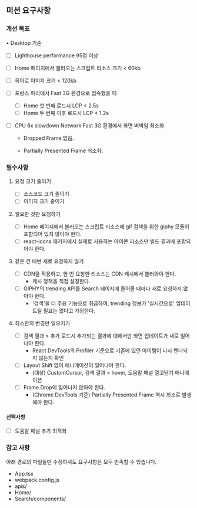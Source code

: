 ## 미션 요구사항

### 개선 목표

• Desktop 기준

- [ ] Lighthouse performance 95점 이상
- [ ] Home 페이지에서 불러오는 스크립트 리소스 크기 < 60kb
- [ ] 히어로 이미지 크기 < 120kb
- [ ] 프랑스 파리에서 Fast 3G 환경으로 접속했을 때

  - [ ] Home 첫 번째 로드시 LCP < 2.5s
  - [ ] Home 두 번째 이후 로드시 LCP < 1.2s

- [ ] CPU 6x slowdown Network Fast 3G 환경에서
      화면 버벅임 최소화

  - Dropped Frame 없음.

  - Partially Presented Frame 최소화.

### 필수사항

1. 요청 크기 줄이기

   - [ ] 소스코드 크기 줄이기
   - [ ] 이미지 크기 줄이기

2. 필요한 것만 요청하기

   - [ ] Home 페이지에서 불러오는 스크립트 리소스에 gif 검색을 위한 giphy 모듈이 포함되어 있지 않아야 한다.
   - [ ] react-icons 패키지에서 실제로 사용하는 아이콘 리소스만 빌드 결과에 포함되어야 한다.

3. 같은 건 매번 새로 요청하지 않기

   - [ ] CDN을 적용하고, 한 번 요청한 리소스는 CDN 캐시에서 불러와야 한다.
     - 캐시 정책을 직접 설정한다.
   - [ ] GIPHY의 trending API를 Search 페이지에 들어올 때마다 새로 요청하지 않아야 한다.
     - '검색'을 더 주요 기능으로 취급하여, trending 정보가 '실시간으로' 업데이트될 필요는 없다고 가정한다.

4. 최소한의 변경만 일으키기

   - [ ] 검색 결과 > 추가 로드시 추가되는 결과에 대해서만 화면 업데이트가 새로 일어나야 한다.
     - React DevTools의 Profiler 기준으로 기존에 있던 아이템이 다시 렌더되지 않는지 확인
   - [ ] Layout Shift 없이 애니메이션이 일어나야 한다.
     - (대상) CustomCursor, 검색 결과 > hover, 도움말 패널 열고닫기 애니메이션
   - [ ] Frame Drop이 일어나지 않아야 한다.
     - (Chrome DevTools 기준) Partially Presented Frame 역시 최소로 발생해야 한다.

#### 선택사항

- [ ] 도움말 패널 추가 최적화

### 참고 사항

아래 경로의 파일들만 수정하셔도 요구사항은 모두 만족할 수 있습니다.

- App.tsx
- webpack.config.js
- apis/
- Home/
- Search/components/
